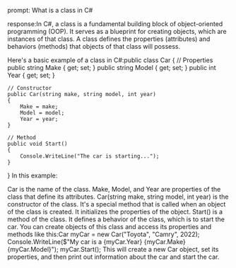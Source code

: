 prompt:
What is a class in C#

response:In C#, a class is a fundamental building block of object-oriented programming (OOP). It serves as a blueprint for creating objects, which are instances of that class. A class defines the properties (attributes) and behaviors (methods) that objects of that class will possess.

Here's a basic example of a class in C#:public class Car
{
    // Properties
    public string Make { get; set; }
    public string Model { get; set; }
    public int Year { get; set; }

    // Constructor
    public Car(string make, string model, int year)
    {
        Make = make;
        Model = model;
        Year = year;
    }

    // Method
    public void Start()
    {
        Console.WriteLine("The car is starting...");
    }
}
In this example:

Car is the name of the class.
Make, Model, and Year are properties of the class that define its attributes.
Car(string make, string model, int year) is the constructor of the class. It's a special method that is called when an object of the class is created. It initializes the properties of the object.
Start() is a method of the class. It defines a behavior of the class, which is to start the car.
You can create objects of this class and access its properties and methods like this:Car myCar = new Car("Toyota", "Camry", 2022);
Console.WriteLine($"My car is a {myCar.Year} {myCar.Make} {myCar.Model}");
myCar.Start();
This will create a new Car object, set its properties, and then print out information about the car and start the car.




